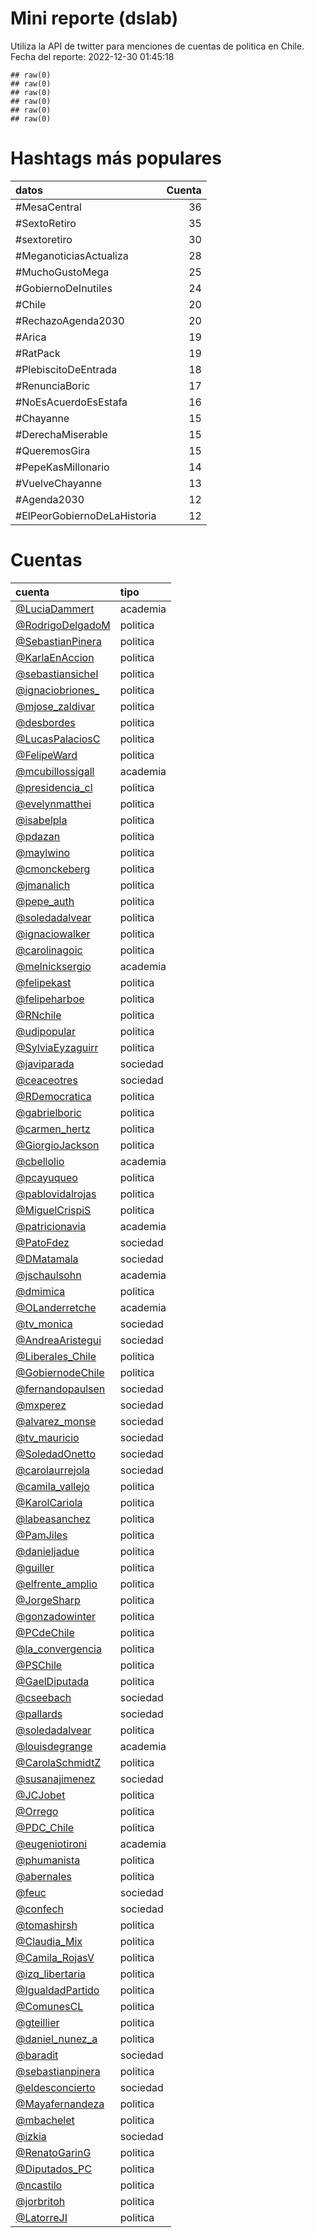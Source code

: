 
# Mini reporte (dslab)

Utiliza la API de twitter para menciones de cuentas de politica en
Chile. Fecha del reporte: 2022-12-30 01:45:18

    ## raw(0)
    ## raw(0)
    ## raw(0)
    ## raw(0)
    ## raw(0)
    ## raw(0)

# Hashtags más populares

| datos                        | Cuenta |
|:-----------------------------|-------:|
| \#MesaCentral                |     36 |
| \#SextoRetiro                |     35 |
| \#sextoretiro                |     30 |
| \#MeganoticiasActualiza      |     28 |
| \#MuchoGustoMega             |     25 |
| \#GobiernoDeInutiles         |     24 |
| \#Chile                      |     20 |
| \#RechazoAgenda2030          |     20 |
| \#Arica                      |     19 |
| \#RatPack                    |     19 |
| \#PlebiscitoDeEntrada        |     18 |
| \#RenunciaBoric              |     17 |
| \#NoEsAcuerdoEsEstafa        |     16 |
| \#Chayanne                   |     15 |
| \#DerechaMiserable           |     15 |
| \#QueremosGira               |     15 |
| \#PepeKasMillonario          |     14 |
| \#VuelveChayanne             |     13 |
| \#Agenda2030                 |     12 |
| \#ElPeorGobiernoDeLaHistoria |     12 |

# Cuentas

| cuenta                                                                              | tipo     |
|:------------------------------------------------------------------------------------|:---------|
| <a href="https://twitter.com/LuciaDammert" target="_blank">@LuciaDammert</a>        | academia |
| <a href="https://twitter.com/RodrigoDelgadoM" target="_blank">@RodrigoDelgadoM</a>  | politica |
| <a href="https://twitter.com/SebastianPinera" target="_blank">@SebastianPinera</a>  | politica |
| <a href="https://twitter.com/KarlaEnAccion" target="_blank">@KarlaEnAccion</a>      | politica |
| <a href="https://twitter.com/sebastiansichel" target="_blank">@sebastiansichel</a>  | politica |
| <a href="https://twitter.com/ignaciobriones_" target="_blank">@ignaciobriones\_</a> | politica |
| <a href="https://twitter.com/mjose_zaldivar" target="_blank">@mjose_zaldivar</a>    | politica |
| <a href="https://twitter.com/desbordes" target="_blank">@desbordes</a>              | politica |
| <a href="https://twitter.com/LucasPalaciosC" target="_blank">@LucasPalaciosC</a>    | politica |
| <a href="https://twitter.com/FelipeWard" target="_blank">@FelipeWard</a>            | politica |
| <a href="https://twitter.com/mcubillossigall" target="_blank">@mcubillossigall</a>  | academia |
| <a href="https://twitter.com/presidencia_cl" target="_blank">@presidencia_cl</a>    | politica |
| <a href="https://twitter.com/evelynmatthei" target="_blank">@evelynmatthei</a>      | politica |
| <a href="https://twitter.com/isabelpla" target="_blank">@isabelpla</a>              | politica |
| <a href="https://twitter.com/pdazan" target="_blank">@pdazan</a>                    | politica |
| <a href="https://twitter.com/maylwino" target="_blank">@maylwino</a>                | politica |
| <a href="https://twitter.com/cmonckeberg" target="_blank">@cmonckeberg</a>          | politica |
| <a href="https://twitter.com/jmanalich" target="_blank">@jmanalich</a>              | politica |
| <a href="https://twitter.com/pepe_auth" target="_blank">@pepe_auth</a>              | politica |
| <a href="https://twitter.com/soledadalvear" target="_blank">@soledadalvear</a>      | politica |
| <a href="https://twitter.com/ignaciowalker" target="_blank">@ignaciowalker</a>      | politica |
| <a href="https://twitter.com/carolinagoic" target="_blank">@carolinagoic</a>        | politica |
| <a href="https://twitter.com/melnicksergio" target="_blank">@melnicksergio</a>      | academia |
| <a href="https://twitter.com/felipekast" target="_blank">@felipekast</a>            | politica |
| <a href="https://twitter.com/felipeharboe" target="_blank">@felipeharboe</a>        | politica |
| <a href="https://twitter.com/RNchile" target="_blank">@RNchile</a>                  | politica |
| <a href="https://twitter.com/udipopular" target="_blank">@udipopular</a>            | politica |
| <a href="https://twitter.com/SylviaEyzaguirr" target="_blank">@SylviaEyzaguirr</a>  | politica |
| <a href="https://twitter.com/javiparada" target="_blank">@javiparada</a>            | sociedad |
| <a href="https://twitter.com/ceaceotres" target="_blank">@ceaceotres</a>            | sociedad |
| <a href="https://twitter.com/RDemocratica" target="_blank">@RDemocratica</a>        | politica |
| <a href="https://twitter.com/gabrielboric" target="_blank">@gabrielboric</a>        | politica |
| <a href="https://twitter.com/carmen_hertz" target="_blank">@carmen_hertz</a>        | politica |
| <a href="https://twitter.com/GiorgioJackson" target="_blank">@GiorgioJackson</a>    | politica |
| <a href="https://twitter.com/cbellolio" target="_blank">@cbellolio</a>              | academia |
| <a href="https://twitter.com/pcayuqueo" target="_blank">@pcayuqueo</a>              | politica |
| <a href="https://twitter.com/pablovidalrojas" target="_blank">@pablovidalrojas</a>  | politica |
| <a href="https://twitter.com/MiguelCrispiS" target="_blank">@MiguelCrispiS</a>      | politica |
| <a href="https://twitter.com/patricionavia" target="_blank">@patricionavia</a>      | academia |
| <a href="https://twitter.com/PatoFdez" target="_blank">@PatoFdez</a>                | sociedad |
| <a href="https://twitter.com/DMatamala" target="_blank">@DMatamala</a>              | sociedad |
| <a href="https://twitter.com/jschaulsohn" target="_blank">@jschaulsohn</a>          | academia |
| <a href="https://twitter.com/dmimica" target="_blank">@dmimica</a>                  | politica |
| <a href="https://twitter.com/OLanderretche" target="_blank">@OLanderretche</a>      | academia |
| <a href="https://twitter.com/tv_monica" target="_blank">@tv_monica</a>              | sociedad |
| <a href="https://twitter.com/AndreaAristegui" target="_blank">@AndreaAristegui</a>  | sociedad |
| <a href="https://twitter.com/Liberales_Chile" target="_blank">@Liberales_Chile</a>  | politica |
| <a href="https://twitter.com/GobiernodeChile" target="_blank">@GobiernodeChile</a>  | politica |
| <a href="https://twitter.com/fernandopaulsen" target="_blank">@fernandopaulsen</a>  | sociedad |
| <a href="https://twitter.com/mxperez" target="_blank">@mxperez</a>                  | sociedad |
| <a href="https://twitter.com/alvarez_monse" target="_blank">@alvarez_monse</a>      | sociedad |
| <a href="https://twitter.com/tv_mauricio" target="_blank">@tv_mauricio</a>          | sociedad |
| <a href="https://twitter.com/SoledadOnetto" target="_blank">@SoledadOnetto</a>      | sociedad |
| <a href="https://twitter.com/carolaurrejola" target="_blank">@carolaurrejola</a>    | sociedad |
| <a href="https://twitter.com/camila_vallejo" target="_blank">@camila_vallejo</a>    | politica |
| <a href="https://twitter.com/KarolCariola" target="_blank">@KarolCariola</a>        | politica |
| <a href="https://twitter.com/labeasanchez" target="_blank">@labeasanchez</a>        | politica |
| <a href="https://twitter.com/PamJiles" target="_blank">@PamJiles</a>                | politica |
| <a href="https://twitter.com/danieljadue" target="_blank">@danieljadue</a>          | politica |
| <a href="https://twitter.com/guiller" target="_blank">@guiller</a>                  | politica |
| <a href="https://twitter.com/elfrente_amplio" target="_blank">@elfrente_amplio</a>  | politica |
| <a href="https://twitter.com/JorgeSharp" target="_blank">@JorgeSharp</a>            | politica |
| <a href="https://twitter.com/gonzadowinter" target="_blank">@gonzadowinter</a>      | politica |
| <a href="https://twitter.com/PCdeChile" target="_blank">@PCdeChile</a>              | politica |
| <a href="https://twitter.com/la_convergencia" target="_blank">@la_convergencia</a>  | politica |
| <a href="https://twitter.com/PSChile" target="_blank">@PSChile</a>                  | politica |
| <a href="https://twitter.com/GaelDiputada" target="_blank">@GaelDiputada</a>        | politica |
| <a href="https://twitter.com/cseebach" target="_blank">@cseebach</a>                | sociedad |
| <a href="https://twitter.com/pallards" target="_blank">@pallards</a>                | sociedad |
| <a href="https://twitter.com/soledadalvear" target="_blank">@soledadalvear</a>      | politica |
| <a href="https://twitter.com/louisdegrange" target="_blank">@louisdegrange</a>      | academia |
| <a href="https://twitter.com/CarolaSchmidtZ" target="_blank">@CarolaSchmidtZ</a>    | politica |
| <a href="https://twitter.com/susanajimenez" target="_blank">@susanajimenez</a>      | sociedad |
| <a href="https://twitter.com/JCJobet" target="_blank">@JCJobet</a>                  | politica |
| <a href="https://twitter.com/Orrego" target="_blank">@Orrego</a>                    | politica |
| <a href="https://twitter.com/PDC_Chile" target="_blank">@PDC_Chile</a>              | politica |
| <a href="https://twitter.com/eugeniotironi" target="_blank">@eugeniotironi</a>      | academia |
| <a href="https://twitter.com/phumanista" target="_blank">@phumanista</a>            | politica |
| <a href="https://twitter.com/abernales" target="_blank">@abernales</a>              | politica |
| <a href="https://twitter.com/feuc" target="_blank">@feuc</a>                        | sociedad |
| <a href="https://twitter.com/confech" target="_blank">@confech</a>                  | sociedad |
| <a href="https://twitter.com/tomashirsh" target="_blank">@tomashirsh</a>            | politica |
| <a href="https://twitter.com/Claudia_Mix" target="_blank">@Claudia_Mix</a>          | politica |
| <a href="https://twitter.com/Camila_RojasV" target="_blank">@Camila_RojasV</a>      | politica |
| <a href="https://twitter.com/izq_libertaria" target="_blank">@izq_libertaria</a>    | politica |
| <a href="https://twitter.com/IgualdadPartido" target="_blank">@IgualdadPartido</a>  | politica |
| <a href="https://twitter.com/ComunesCL" target="_blank">@ComunesCL</a>              | politica |
| <a href="https://twitter.com/gteillier" target="_blank">@gteillier</a>              | politica |
| <a href="https://twitter.com/daniel_nunez_a" target="_blank">@daniel_nunez_a</a>    | politica |
| <a href="https://twitter.com/baradit" target="_blank">@baradit</a>                  | sociedad |
| <a href="https://twitter.com/sebastianpinera" target="_blank">@sebastianpinera</a>  | politica |
| <a href="https://twitter.com/eldesconcierto" target="_blank">@eldesconcierto</a>    | sociedad |
| <a href="https://twitter.com/Mayafernandeza" target="_blank">@Mayafernandeza</a>    | politica |
| <a href="https://twitter.com/mbachelet" target="_blank">@mbachelet</a>              | politica |
| <a href="https://twitter.com/izkia" target="_blank">@izkia</a>                      | sociedad |
| <a href="https://twitter.com/RenatoGarinG" target="_blank">@RenatoGarinG</a>        | politica |
| <a href="https://twitter.com/Diputados_PC" target="_blank">@Diputados_PC</a>        | politica |
| <a href="https://twitter.com/ncastilo" target="_blank">@ncastilo</a>                | politica |
| <a href="https://twitter.com/jorbritoh" target="_blank">@jorbritoh</a>              | politica |
| <a href="https://twitter.com/LatorreJI" target="_blank">@LatorreJI</a>              | politica |
